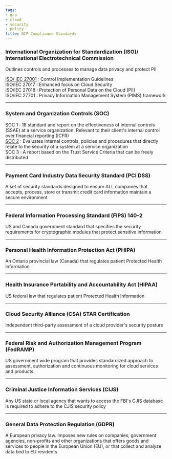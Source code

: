 ```yaml
---
tags:
- gcp
- cloud
- security
- policy
title: GCP Compliance Standards
---
```


### International Organization for Standardization (ISO)/ International Electrotechnical Commission

Outlines controls and processes to manage data privacy and protect PII

<u>ISO/ IEC 27001</u> : Control Implementation Guidelines  
ISO/IEC 27017 : Enhanced focus on Cloud Security  
ISO/IEC 27018 : Protection of Personal Data on the Cloud (PII)  
ISO/IEC 27701 : Privacy Information Management System (PIMS) framework

---

### System and Organization Controls (SOC)

SOC 1 : 18 standard and report on the effectiveness of internal controls (SSAE) at a service organization. Relevant to their client's internal control over financial reporting (ICFR)  
<u>SOC 2</u> : Evaluates internal controls, policies and procedures that directly relate to the security of a system at a service organization  
SOC 3 : A report based on the Trust Service Criteria that can be freely distributed

---

### Payment Card Industry Data Security Standard (PCI DSS)

A set of security standards designed to ensure ALL companies that accepts, process, store or transmit credit card information maintain a secure environment

---

### Federal Information Processing Standard (FIPS) 140-2

US and Canada government standard that specifies the security requirements for cryptographic modules that protect sensitive information

---

### Personal Health Information Protection Act (PHIPA)

An Ontario provincial law (Canada) that regulates patient Protected Health Information

---

### Health Insurance Portability and Accountability Act (HIPAA)

US federal law that regulates patient Protected Health Information

---

### Cloud Security Alliance (CSA) STAR Certification

Independent third-party assessment of a cloud provider's security posture

---

### Federal Risk and Authorization Management Program (FedRAMP)

US government wide program that provides standardized approach to assessment, authorization and continuous monitoring for cloud services and products

---

### Criminal Justice Information Services (CIJS)

Any US state or local agency that wants to access the FBI's CJIS database is required to adhere to the CJIS security policy

---

### General Data Protection Regulation (GDPR)

A European privacy law. Imposes new rules on companies, government agencies, non-profits and other organizations that offers goods and services to people in the European Union (EU), or that collect and analyze data tied to EU residents